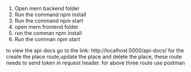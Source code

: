 1) Open mern backend folder 
2) Run the command npm install
3) Run the command npm start
4) open mern frontend folder
5) run the comman npm install
6) Run the comman npm start

to view the api-docs
 go to the link: http://localhost:5000/api-docs/
 for the create the place route,update the place and delete the place, these route needs to send token in request header.
 for above three route use postman
 
